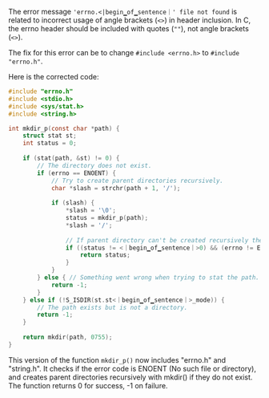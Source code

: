 The error message `'errno.<|begin▁of▁sentence｜' file not found` is related to incorrect usage of angle brackets (`<>`) in header inclusion. In C, the errno header should be included with quotes (`""`), not angle brackets (`<>`).

The fix for this error can be to change `#include <errno.h>` to `#include "errno.h"`. 

Here is the corrected code:
```c
#include "errno.h"
#include <stdio.h>
#include <sys/stat.h>
#include <string.h>

int mkdir_p(const char *path) {
    struct stat st;
    int status = 0;
    
    if (stat(path, &st) != 0) {
        // The directory does not exist. 
        if (errno == ENOENT) {
            // Try to create parent directories recursively.
            char *slash = strchr(path + 1, '/');
            
            if (slash) {
                *slash = '\0';
                status = mkdir_p(path);
                *slash = '/';
                
                // If parent directory can't be created recursively then return failure. 
                if ((status != <｜begin▁of▁sentence｜>0) && (errno != EEXIST)) {
                    return status;
                }
            }
        } else { // Something went wrong when trying to stat the path.
            return -1;
        }
    } else if (!S_ISDIR(st.st<｜begin▁of▁sentence｜>_mode)) { 
        // The path exists but is not a directory.
        return -1;
    }
    
    return mkdir(path, 0755);
}
```
This version of the function `mkdir_p()` now includes "errno.h" and "string.h". It checks if the error code is ENOENT (No such file or directory), and creates parent directories recursively with mkdir() if they do not exist. The function returns 0 for success, -1 on failure.


